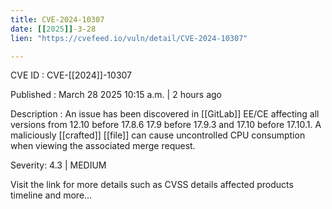 ```yaml
---
title: CVE-2024-10307
date: [[2025]]-3-28
lien: "https://cvefeed.io/vuln/detail/CVE-2024-10307"

---
```


CVE ID : CVE-[[2024]]-10307

Published :  March 28
2025
10:15 a.m. | 2 hours ago

Description : An issue has been discovered in [[GitLab]] EE/CE affecting all versions from 12.10 before 17.8.6
17.9 before 17.9.3
and 17.10 before 17.10.1. A maliciously [[crafted]] [[file]] can cause uncontrolled CPU consumption when viewing the associated merge request.

Severity: 4.3 | MEDIUM

Visit the link for more details
such as CVSS details
affected products
timeline
and more...
